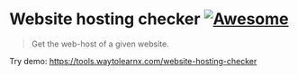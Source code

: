 # Website hosting checker [![Awesome](https://cdn.rawgit.com/sindresorhus/awesome/d7305f38d29fed78fa85652e3a63e154dd8e8829/media/badge.svg)](https://github.com/sindresorhus/awesome)

>Get the web-host of a given website.

Try demo: https://tools.waytolearnx.com/website-hosting-checker
